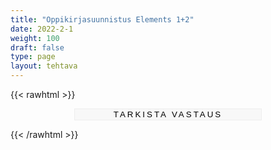 ```yaml
---
title: "Oppikirjasuunnistus Elements 1+2"
date: 2022-2-1
weight: 100
draft: false
type: page
layout: tehtava
---
```


{{< rawhtml >}}

 <form autocomplete="off">
          <div id="ques0" class="ques">
  <h2>Introduction</h2>
  <p>Digikirja voi olla teille uusi ja hämmentävä kokemus. Ne voivat olla hämmentävä kokemus myös niitä paljon käyttäneille, sillä käyttöliittymä on sekava. Alussa se oli vielä sekavampi.</p>

<p>Harjoitellaan SanomaPron Elements 1+2-oppikirjan käyttöä lyhyen oppikirjasuunnistuksen avulla.</p>

<p>Saat eteesi tehtävän. Päästäksesi seuraavaan tehtävään, sinun on annettava tekstilaatikkoon oikea vastaus.</p>

<p>Aloita kirjoittamalla tekstilaatikkoon 'start'.</p>
    <input type="text" name="answer0"/>
</div>

<div id="ques1" class="ques">
  <h2>Task 1</h2>
  <p>Avaa kurssisuunnitelma. Kurssisuunnitelmasta löydät oppituntien sisällöt, tärkeät päivämäärät, ja muuta muistettavaa. Sitä katsellaan tunneilla, mutta sitä kannattaa myös seurata omatoimisesti.</p>

<p> Kirjoita alla olevaan laatikkoon mikä on tiimijakson viidennen työpajan aihe.</p>

<input type="text" name="answer1"/>
</div>

<div id="ques2" class="ques">
  <h2>Task 2</h2>
  <p>Aivan mahtavaa! Yritä olla unohtamatta, mistä kurssisuunnitelma löytyy. Se on erittäin yleistä.</p>

  <p>Seuraavaksi etsitään tekstejä. Mene Teemaan 1 ja etsi sieltä oppikirjan ensimmäinen teksti, Text 1. Kirjoita alla olevaan laatikoon tuon kyseisen tekstin otsikko.</p>

<input type="text" name="answer2"/>
 </div>

<div id="ques3" class="ques">
  <h2>Task 3</h2>
  <p>Erinomaista työtä! Oletko varma, ettet ole käyttänyt digikirjaa aiemmin?</p>

<p>Tekstien lisäksi opiskellaan teemasanastoja. Teemassa 1 on myös teemasanasto, aiheena ruumiinosat.</p>

<p>Kirjoita alla olevaan tekstilaatikkoon ensimmäisen teemasanaston listan viimeisen sanan suomenkielinen versio.</p>

<input type="text" name="answer3"/>
</div>

<div id="ques4" class="ques">
<h2>Task 4</h2>
<p>Ja taas oikea vastaus! Mennää seuraavaan kohtaan.</p>

<p>Kielioppiosion löydät kirjan loppuosasta, osiosta Grammar. Mene kielioppiosioon ja etsi sieltä PASSIIVIN teoria, joko näköiskirjana tai ei. Ei Next level, vaan pelkkä passiivi. Sitä ei opetella vielä, mutta tehtävänäsi on löytää, mistä kielioppiteoria löytyy.</p>

<p>Teoriaosiosta löydät kuvan, jossa on lentoja. Miltä portilta lento Berliiniin lähtee? Tai olisi pitänyt lähteä, näköjään se on peruttu.</p>
  <input type="text" name="answer4"/>
</div>

<div id="ques5" class="ques">
  <h2>Task 5</h2>
  <p>Liian helppoa! Sitten seuraavaan tehtävään.</p>

<p>Etsitään tehtäviä. Ne on vähän hämmentävästi nimetty. Tekstien tehtävät yleensä muotoa 1.2, muut tehtävät saavat eteensä kirjaimen E, esim. E1.2. Kielioppitehtävissä eteen tulee G, esim G1.2. </p>

<p> Etsi tehtävä "3.3 Find the phrase". Koska se on tehtävä 3.3, se on osa tekstiä 3. Missähän teemassa Teksti 3 on? Ei ainakaan osiossa Grammar, koska se ei ole kielioppia.</p>

<p> Kirjoita alla olevaan taulukkoon tehtävän 3.3 kohdan 15 suomenkielinen vihje.</p>

<input type="text" name="answer5"/>
</div>

<div id="ques6" class="ques">
  <h2>Task 6</h2>
  <p>Sitten etsitään kielioppitehtäviä! Muistatko vielä, missä osiossa ne oli?</p>
  <p>Etsi tehtävä G13.3 Kerro kuvasta.</p>
  <p>Esimerkkilauseessa on sohva. Minkä värinen sohva? Kirjoita väri alla olevaan vastauskenttään.</p>

<input type="text" name="answer6"/>
</div>

<div id="ques7" class="ques">
  <h2>Task 7</h2>
<p> Erinomaista. Kuten huomaat, joskus tehtävät on vähän vaikea löytää. Opettajilla on kuitenkin keinonsa helpottaa tehtävien löytämistä, nimittäin tehtävänannot. Teille on tehty valmiiksi yksi tehtävänanto, löydät sen vasemmasta palkista kohdasta tehtävänannot. 

<p>Avaa tehtävänanto. Sen tehtävälistassa on vain yksi tehtävä. Mikä tuon tehtävän nimi on? Kirjoita se alla olevaan vastauskenttään.</p>


  <style type="text/css">
.tg  {border-collapse:collapse;border-spacing:0;}
.tg td{border-color:black;border-style:solid;border-width:1px;font-family:Arial, sans-serif;font-size:14px;
  overflow:hidden;padding:10px 5px;word-break:normal;}
.tg th{border-color:black;border-style:solid;border-width:1px;font-family:Arial, sans-serif;font-size:14px;
  font-weight:normal;overflow:hidden;padding:10px 5px;word-break:normal;}
.tg .tg-0lax{text-align:left;vertical-align:top}
</style>
<table class="tg">
<thead>
  <tr>
    <th class="tg-0lax">border</th>
    <th class="tg-0lax">rebellion</th>
    <th class="tg-0lax">ambush</th>
    <th class="tg-0lax">combat</th>
    <th class="tg-0lax">disarmament</th>
  </tr>
</thead>
<tbody>
  <tr>
    <td class="tg-0lax">siege</td>
    <td class="tg-0lax">negotiate</td>
    <td class="tg-0lax">ethnic cleansing</td>
    <td class="tg-0lax">guerilla war</td>
    <td class="tg-0lax">weaponry</td>
  </tr>
  <tr>
    <td class="tg-0lax">invade</td>
    <td class="tg-0lax">retreat</td>
    <td class="tg-0lax">armoury</td>
    <td class="tg-0lax">infantry</td>
    <td class="tg-0lax">regiment</td>
  </tr>
  <tr>
    <td class="tg-0lax">trench</td>
    <td class="tg-0lax">warfare</td>
    <td class="tg-0lax">surrender</td>
    <td class="tg-0lax">troops</td>
    <td class="tg-0lax">occupation</td>
  </tr>
</tbody>
</table>

   <input type="text" name="answer7"/>
</div>

<div id="ques8" class="ques">
  <h2>Task 8</h2>
  <p>You follow the map and find a metal box! But… it isn’t locked. There are papers, and they are blank except one. It says:</p>
<p>Go to the door that leads to the waiting room.</p>
<p>Outside the waiting room door you hear some noise. Suddenly, a low male voice asks you the following question:</p>
<p>Name three professions that Galileo Galilei had during his life.</p>
<p>P, E, A</p>
    <input type="text" name="answer8"/>
</div>

<input type="submit" id="submit" value="Tarkista vastaus" />

</form>

<style>
.ques {
    display: none;
}

		
input[type="text"] {
    outline: none;
    border: none;
    border-bottom: 1px solid black;
    font-size: inherit;
    background-color: #fafafa;
    text-align: center;
    display: block;
    outline: none;
    width: 300px;
    margin: 0.5em auto 1.5em;
}

input#submit {
    display: block;
    outline: none;
    width: 300px;
    margin: 0.5em auto 0.5em;
    background: #f8f8f8;
    text-transform: uppercase;
    letter-spacing: 3px;
    border: 1px solid #eeeeee;
}

.dark input[type="text"] {
    outline: none;
    border: none;
    border-bottom: 1px solid white;
    font-size: inherit;
    background-color: #fafafa;
    text-align: center;
    display: block;
    outline: none;
    width: 300px;
    color: white;
    background-color: #181A1B;
    margin: 0.5em auto 1.5em;
}

.dark input#submit {
    display: block;
    outline: none;
    width: 300px;
    color: white;
    margin: 0.5em auto 0.5em;
    background: #f8f8f8;
    text-transform: uppercase;
    letter-spacing: 3px;
    background-color: #181A1B;
    border: 1px solid #eeeeee;
}

  #finalMessage {
    background: white;
    color: black;
    padding-bottom: 2em;
    padding-top: 1em;
    }

  .dark #finalMessage {
    background: #181A1B;
    color:white;
    padding-bottom: 2em;
    padding-top: 1em;
  }

  .dark select {
    background-color: #181A1B;
    color: white;
  }

#hello{
  background: url(/img/kansikuvat/kurssivalikot/pakohuone.jpg)
}

#hello h {
  font-size: 2.5em!important;
}

</style>

<script>
window.onload = function() {
  var questionCnt = $("div.ques").length;
  questionOrder = [0,1,2,3,4,5,6,7,8];
    questionsAsked = 0;
    hideAllExcept(questionOrder[questionsAsked]);
  
}

// == Used for Task 2: Hides all questions except the given one ==
function hideAllExcept(question) {
  $("div.ques").hide(); // Hides all questions
  $("#ques" + question).show(); // Shows only the given question
}

// The answers
var answers = [
  ["start"],
  ["passiivi", "g9: passiivi"],
  ["the power of a pose"],
  ["vyötärö"],
  ["9", "09", "yhdeksän", "nine"],
  ["ilmeisesti"],
  ["vihreä", "green"],
  ["theme start 1"],
];

// == Used for Task 4: Triggered by the link, checks an answer ==
function checkAnswer() {

  var questionNumber = questionOrder[questionsAsked]; // The number of the question that is shown at the moment
  var answer; // Get the answer

  if (questionNumber == 1) {
    answer = $("#ques" + questionNumber + " input").val().toLowerCase().trim();
  } else {
    answer = $("#ques" + questionNumber + " input").val().toLowerCase().trim(); // The value of the input field that is placed in the given question
  }

  // Check whether the answer is correct
  var correct = answers[questionNumber].indexOf(answer) != -1;


  // Continue, if answer is correct
    if (correct) {
    questionsAsked++; //Increase questionsAsked
    if (questionsAsked >= questionOrder.length) {
    $("#ques8").empty();
    $("#ques8").append('<div id="finalMessage">Great success!<br><br>Finally, the door opens and you get out.</div>');
    } else {
      hideAllExcept(questionOrder[questionsAsked]); // Start over at step 2
    }
  }
}

$("form").on("submit", function(e) {
	e.preventDefault();
  checkAnswer();
});</script>
{{< /rawhtml >}}